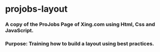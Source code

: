 # projobs-layout

### A copy of the ProJobs Page of Xing.com using Html, Css and JavaScript.

### Purpose: Training how to build a layout using best practices.
